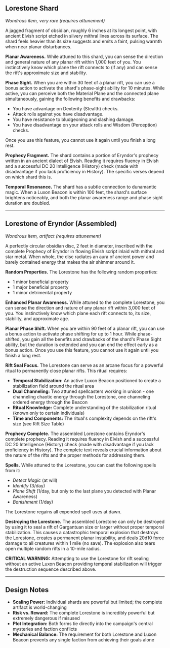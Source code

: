 ## Lorestone Shard

_Wondrous item, very rare (requires attunement)_

A jagged fragment of obsidian, roughly 6 inches at its longest point, with ancient Elvish script etched in silvery mithral lines across its surface. The shard feels heavier than its size suggests and emits a faint, pulsing warmth when near planar disturbances.

**Planar Awareness.** While attuned to this shard, you can sense the direction and general nature of any planar rift within 1,000 feet of you. You instinctively know which plane the rift connects to (if any) and can sense the rift's approximate size and stability.

**Phase Sight.** When you are within 30 feet of a planar rift, you can use a bonus action to activate the shard's phase-sight ability for 10 minutes. While active, you can perceive both the Material Plane and the connected plane simultaneously, gaining the following benefits and drawbacks:

- You have advantage on Dexterity (Stealth) checks.
- Attack rolls against you have disadvantage.
- You have resistance to bludgeoning and slashing damage.
- You have disadvantage on your attack rolls and Wisdom (Perception) checks.

Once you use this feature, you cannot use it again until you finish a long rest.

**Prophecy Fragment.** The shard contains a portion of Eryndor's prophecy written in an ancient dialect of Elvish. Reading it requires fluency in Elvish and a successful DC 20 Intelligence (History) check (made with disadvantage if you lack proficiency in History). The specific verses depend on which shard this is.

**Temporal Resonance.** The shard has a subtle connection to dunamantic magic. When a Luxon Beacon is within 100 feet, the shard's surface brightens noticeably, and both the planar awareness range and phase sight duration are doubled.

---

## Lorestone of Eryndor (Assembled)

_Wondrous item, artifact (requires attunement)_

A perfectly circular obsidian disc, 2 feet in diameter, inscribed with the complete Prophecy of Eryndor in flowing Elvish script inlaid with mithral and star metal. When whole, the disc radiates an aura of ancient power and barely contained energy that makes the air shimmer around it.

**Random Properties.** The Lorestone has the following random properties:

- 1 minor beneficial property
- 1 major beneficial property
- 1 minor detrimental property

**Enhanced Planar Awareness.** While attuned to the complete Lorestone, you can sense the direction and nature of any planar rift within 3,000 feet of you. You instinctively know which plane each rift connects to, its size, stability, and approximate age.

**Planar Phase Shift.** When you are within 90 feet of a planar rift, you can use a bonus action to activate phase shifting for up to 1 hour. While phase-shifted, you gain all the benefits and drawbacks of the shard's Phase Sight ability, but the duration is extended and you can end the effect early as a bonus action. Once you use this feature, you cannot use it again until you finish a long rest.

**Rift Seal Focus.** The Lorestone can serve as an arcane focus for a powerful ritual to permanently close planar rifts. This ritual requires:

- **Temporal Stabilization:** An active Luxon Beacon positioned to create a stabilization field around the ritual area
- **Dual Channeling:** Two attuned spellcasters working in unison - one channeling chaotic energy through the Lorestone, one channeling ordered energy through the Beacon
- **Ritual Knowledge:** Complete understanding of the stabilization ritual (known only to certain individuals)
- **Time and Components:** The ritual's complexity depends on the rift's size (see Rift Size Table)

**Prophecy Complete.** The assembled Lorestone contains Eryndor's complete prophecy. Reading it requires fluency in Elvish and a successful DC 20 Intelligence (History) check (made with disadvantage if you lack proficiency in History). The complete text reveals crucial information about the nature of the rifts and the proper methods for addressing them.

**Spells.** While attuned to the Lorestone, you can cast the following spells from it:

- _Detect Magic_ (at will)
- _Identify_ (3/day)
- _Plane Shift_ (1/day, but only to the last plane you detected with Planar Awareness)
- _Banishment_ (1/day)

The Lorestone regains all expended spell uses at dawn.

**Destroying the Lorestone.** The assembled Lorestone can only be destroyed by using it to seal a rift of Gargantuan size or larger without proper temporal stabilization. This causes a catastrophic temporal explosion that destroys the Lorestone, creates a permanent planar instability, and deals 20d10 force damage to all creatures within 1 mile (no save). The explosion also tears open multiple random rifts in a 10-mile radius.

**CRITICAL WARNING:** Attempting to use the Lorestone for rift sealing without an active Luxon Beacon providing temporal stabilization will trigger the destruction sequence described above.

---

## Design Notes

- **Scaling Power:** Individual shards are powerful but limited; the complete artifact is world-changing
- **Risk vs. Reward:** The complete Lorestone is incredibly powerful but extremely dangerous if misused
- **Plot Integration:** Both forms tie directly into the campaign's central mysteries and faction conflicts
- **Mechanical Balance:** The requirement for both Lorestone and Luxon Beacon prevents any single faction from achieving their goals alone